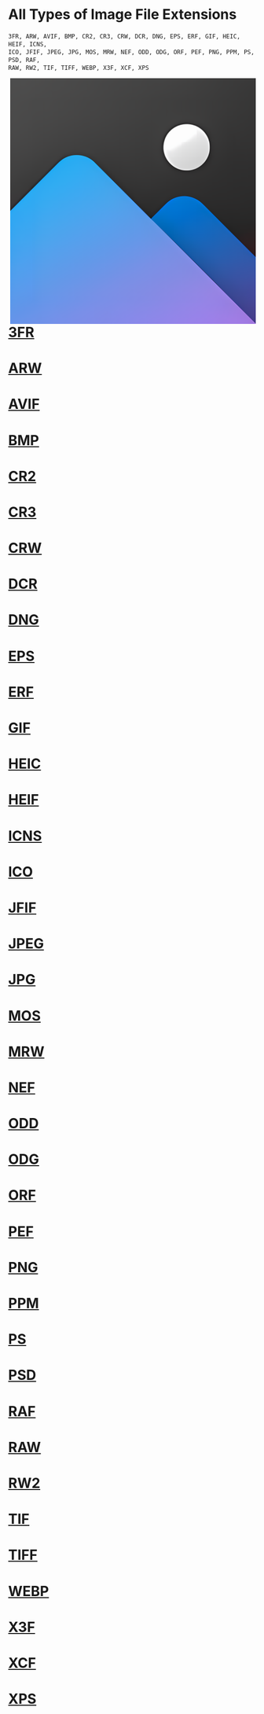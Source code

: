 # All Types of Image File Extensions


```git
3FR, ARW, AVIF, BMP, CR2, CR3, CRW, DCR, DNG, EPS, ERF, GIF, HEIC, HEIF, ICNS,
ICO, JFIF, JPEG, JPG, MOS, MRW, NEF, ODD, ODG, ORF, PEF, PNG, PPM, PS, PSD, RAF,
RAW, RW2, TIF, TIFF, WEBP, X3F, XCF, XPS
```


<img src="https://github.com/MRCYODev/All-Image-Extentions/blob/main/Image%20Extention.png?raw=true" width="500" align="right">

# [3FR](/3FR.md)
# [ARW](/ARW.md)
# [AVIF](/AVIF.md)
# [BMP](/BMP.md)
# [CR2](/CR2.md)
# [CR3](/CR3.md)
# [CRW](/CRW.md)
# [DCR](/DCR.md)
# [DNG](/DNG.md)
# [EPS](/EPS.md)
# [ERF](/ERF.md)
# [GIF](/GIF.md)
# [HEIC](/HEIC.md)
# [HEIF](/HEIF.md)
# [ICNS](/ICNS.md)
# [ICO](/ICO.md)
# [JFIF](/JFIF.md)
# [JPEG](/JPEG.md)
# [JPG](/JPG.md)
# [MOS](/MOS.md)
# [MRW](/MRW.md)
# [NEF](/NEF.md)
# [ODD](/ODD.md)
# [ODG](/ODG.md)
# [ORF](/ORF.md)
# [PEF](/PEF.md)
# [PNG](/PNG.md)
# [PPM](/PPM.md)
# [PS](/PS.md)
# [PSD](/PSD.md)
# [RAF](/RAF.md)
# [RAW](/RAW.md)
# [RW2](/RW2.md)
# [TIF](/TIF.md)
# [TIFF](/TIFF.md)
# [WEBP](/WEBP.md)
# [X3F](/X3F.md)
# [XCF](/XCF.md)
# [XPS](/XPS.md)





